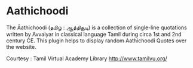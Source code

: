 # Aathichoodi

The Āathichoodi (தமிழ் : ஆத்திசூடி) is a collection of single-line quotations written by Avvaiyar in classical language Tamil during circa 1st and 2nd century CE. This plugin helps to display random Aathichoodi Quotes over the website.

Courtesy : Tamil Virtual Academy Library http://www.tamilvu.org/ 
